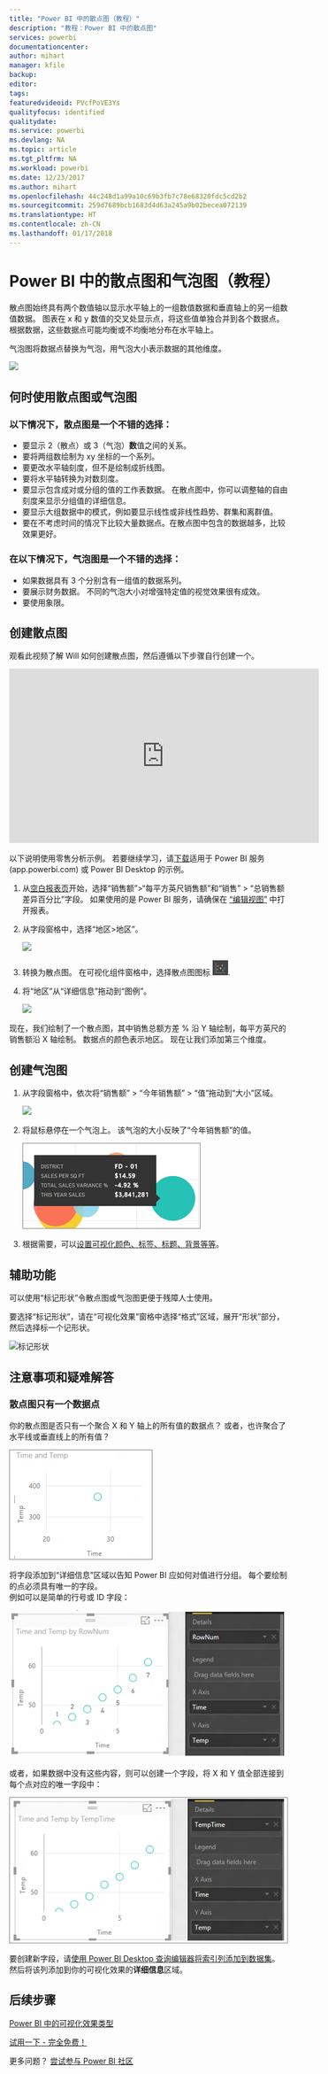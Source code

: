 ```yaml
---
title: "Power BI 中的散点图（教程）"
description: "教程：Power BI 中的散点图"
services: powerbi
documentationcenter: 
author: mihart
manager: kfile
backup: 
editor: 
tags: 
featuredvideoid: PVcfPoVE3Ys
qualityfocus: identified
qualitydate: 
ms.service: powerbi
ms.devlang: NA
ms.topic: article
ms.tgt_pltfrm: NA
ms.workload: powerbi
ms.date: 12/23/2017
ms.author: mihart
ms.openlocfilehash: 44c248d1a99a10c69b3fb7c78e68320fdc5cd2b2
ms.sourcegitcommit: 259d7689bcb1683d4d63a245a9b02becea072139
ms.translationtype: HT
ms.contentlocale: zh-CN
ms.lasthandoff: 01/17/2018
---
```

# <a name="scatter-charts-and-bubble-charts-in-power-bi-tutorial"></a>Power BI 中的散点图和气泡图（教程）
散点图始终具有两个数值轴以显示水平轴上的一组数值数据和垂直轴上的另一组数值数据。 图表在 x 和 y 数值的交叉处显示点，将这些值单独合并到各个数据点。 根据数据，这些数据点可能均衡或不均衡地分布在水平轴上。

气泡图将数据点替换为气泡，用气泡大小表示数据的其他维度。

![](media/power-bi-visualization-scatter/power-bi-bubble-chart.png)

## <a name="when-to-use-a-scatter-chart-or-bubble-chart"></a>何时使用散点图或气泡图
### <a name="scatter-charts-are-a-great-choice"></a>以下情况下，散点图是一个不错的选择：
* 要显示 2（散点）或 3（气泡）**数**值之间的关系。
* 要将两组数绘制为 xy 坐标的一个系列。
* 要更改水平轴刻度，但不是绘制成折线图。    
* 要将水平轴转换为对数刻度。
* 要显示包含成对或分组的值的工作表数据。 在散点图中，你可以调整轴的自由刻度来显示分组值的详细信息。
* 要显示大组数据中的模式，例如要显示线性或非线性趋势、群集和离群值。
* 要在不考虑时间的情况下比较大量数据点。在散点图中包含的数据越多，比较效果更好。

### <a name="bubble-charts-are-a-great-choice"></a>在以下情况下，气泡图是一个不错的选择：
* 如果数据具有 3 个分别含有一组值的数据系列。
* 要展示财务数据。  不同的气泡大小对增强特定值的视觉效果很有成效。
* 要使用象限。

## <a name="create-a-scatter-chart"></a>创建散点图
观看此视频了解 Will 如何创建散点图，然后遵循以下步骤自行创建一个。

<iframe width="560" height="315" src="https://www.youtube.com/embed/PVcfPoVE3Ys?list=PL1N57mwBHtN0JFoKSR0n-tBkUJHeMP2cP" frameborder="0" allowfullscreen></iframe>


以下说明使用零售分析示例。 若要继续学习，请[下载](sample-datasets.md)适用于 Power BI 服务 (app.powerbi.com) 或 Power BI Desktop 的示例。   

1. 从[空白报表页](power-bi-report-add-page.md)开始，选择“销售额”\>“每平方英尺销售额”和“销售” > “总销售额差异百分比”字段。 如果使用的是 Power BI 服务，请确保在 [“编辑视图”](service-interact-with-a-report-in-editing-view.md) 中打开报表。
 
2. 从字段窗格中，选择“地区>地区”。
   
    ![](media/power-bi-visualization-scatter/power-bi-bar-chart.png)
4. 转换为散点图。 在可视化组件窗格中，选择散点图图标
   ![](media/power-bi-visualization-scatter/pbi_scatter_chart_icon.png).
5. 将“地区”从“详细信息”拖动到“图例”。
   
    ![](media/power-bi-visualization-scatter/power-bi-scatter.png)

现在，我们绘制了一个散点图，其中销售总额方差 % 沿 Y 轴绘制，每平方英尺的销售额沿 X 轴绘制。  数据点的颜色表示地区。  现在让我们添加第三个维度。

## <a name="create-a-bubble-chart"></a>创建气泡图
1. 从字段窗格中，依次将“销售额” > “今年销售额” > “值”拖动到“大小”区域。 
   
   ![](media/power-bi-visualization-scatter/power-bi-bubble.png)
2. 将鼠标悬停在一个气泡上。  该气泡的大小反映了“今年销售额”的值。
   
    ![](media/power-bi-visualization-scatter/pbi_scatter_chart_hover.png)
3. 根据需要，可以[设置可视化颜色、标签、标题、背景等等](service-getting-started-with-color-formatting-and-axis-properties.md)。

## <a name="accessibility"></a>辅助功能

可以使用“标记形状”令散点图或气泡图更便于残障人士使用。 

要选择“标记形状”，请在“可视化效果”窗格中选择“格式”区域，展开“形状”部分，然后选择标一个记形状。

![标记形状](media/power-bi-visualization-scatter/pbi_scatter_marker.png)

## <a name="considerations-and-troubleshooting"></a>注意事项和疑难解答
### <a name="your-scatter-chart-has-only-one-data-point"></a>**散点图只有一个数据点**
你的散点图是否只有一个聚合 X 和 Y 轴上的所有值的数据点？  或者，也许聚合了水平线或垂直线上的所有值？

![](media/power-bi-visualization-scatter/pbi_scatter_tshoot1.png)

将字段添加到“详细信息”区域以告知 Power BI 应如何对值进行分组。 每个要绘制的点必须具有唯一的字段。  
例如可以是简单的行号或 ID 字段：

![](media/power-bi-visualization-scatter/pbi_scatter_tshoot.png)

或者，如果数据中没有这些内容，则可以创建一个字段，将 X 和 Y 值全部连接到每个点对应的唯一字段中：

![](media/power-bi-visualization-scatter/pbi_scatter_tshoot2.png)

要创建新字段，请[使用 Power BI Desktop 查询编辑器将索引列添加到数据集](desktop-add-custom-column.md)。  然后将该列添加到你的可视化效果的**详细信息**区域。

## <a name="next-steps"></a>后续步骤
 [Power BI 中的可视化效果类型](power-bi-visualization-types-for-reports-and-q-and-a.md)

[试用一下 - 完全免费！](https://powerbi.com/)  

更多问题？ [尝试参与 Power BI 社区](http://community.powerbi.com/)

